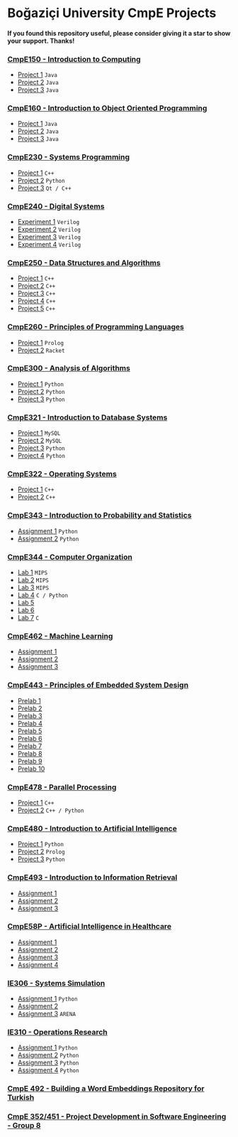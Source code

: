 # Boğaziçi University CmpE Projects

#### If you found this repository useful, please consider giving it a star to show your support. Thanks! ####

### [CmpE150 - Introduction to Computing](https://github.com/KarahanS/University-Projects/tree/master/CmpE150%20-%20Introduction%20to%20Computing)
- [Project 1](https://github.com/KarahanS/University-Projects/tree/master/CmpE150%20-%20Introduction%20to%20Computing/project1) `Java`
- [Project 2](https://github.com/KarahanS/University-Projects/tree/master/CmpE150%20-%20Introduction%20to%20Computing/project2) `Java`
- [Project 3](https://github.com/KarahanS/University-Projects/tree/master/CmpE150%20-%20Introduction%20to%20Computing/project3) `Java`

### [CmpE160 - Introduction to Object Oriented Programming](https://github.com/KarahanS/University-Projects/tree/master/CmpE160%20-%20Introduction%20to%20Object%20Oriented%20Programming)
- [Project 1](https://github.com/KarahanS/University-Projects/tree/master/CmpE160%20-%20Introduction%20to%20Object%20Oriented%20Programming/project1) `Java`
- [Project 2](https://github.com/KarahanS/University-Projects/tree/master/CmpE160%20-%20Introduction%20to%20Object%20Oriented%20Programming/project2) `Java`
- [Project 3](https://github.com/KarahanS/University-Projects/tree/master/CmpE160%20-%20Introduction%20to%20Object%20Oriented%20Programming/project3) `Java`

### [CmpE230 - Systems Programming](https://github.com/KarahanS/University-Projects/tree/master/CmpE230%20-%20Systems%20Programming)
- [Project 1](https://github.com/KarahanS/University-Projects/tree/master/CmpE230%20-%20Systems%20Programming/project1) `C++`
- [Project 2](https://github.com/KarahanS/University-Projects/tree/master/CmpE230%20-%20Systems%20Programming/project2) `Python`
- [Project 3](https://github.com/KarahanS/University-Projects/tree/master/CmpE230%20-%20Systems%20Programming/project3) `Qt / C++`


### [CmpE240 - Digital Systems](https://github.com/KarahanS/University-Projects/tree/master/CmpE240%20-%20Digital%20Systems)
- [Experiment 1](https://github.com/KarahanS/University-Projects/tree/master/CmpE240%20-%20Digital%20Systems/Experiment%201) `Verilog`
- [Experiment 2](https://github.com/KarahanS/University-Projects/tree/master/CmpE240%20-%20Digital%20Systems/Experiment%202) `Verilog`
- [Experiment 3](https://github.com/KarahanS/University-Projects/tree/master/CmpE240%20-%20Digital%20Systems/Experiment%203) `Verilog`
- [Experiment 4](https://github.com/KarahanS/University-Projects/tree/master/CmpE240%20-%20Digital%20Systems/Experiment%204) `Verilog`


### [CmpE250 - Data Structures and Algorithms](https://github.com/KarahanS/University-Projects/tree/master/CmpE250%20-%20Data%20Structures%20and%20Algorithms)
- [Project 1](https://github.com/KarahanS/University-Projects/tree/master/CmpE250%20-%20Data%20Structures%20and%20Algorithms/project1) `C++`
- [Project 2](https://github.com/KarahanS/University-Projects/tree/master/CmpE250%20-%20Data%20Structures%20and%20Algorithms/project2) `C++`
- [Project 3](https://github.com/KarahanS/University-Projects/tree/master/CmpE250%20-%20Data%20Structures%20and%20Algorithms/project3) `C++`
- [Project 4](https://github.com/KarahanS/University-Projects/tree/master/CmpE250%20-%20Data%20Structures%20and%20Algorithms/project4) `C++`
- [Project 5](https://github.com/KarahanS/University-Projects/tree/master/CmpE250%20-%20Data%20Structures%20and%20Algorithms/project5) `C++`

### [CmpE260 - Principles of Programming Languages](https://github.com/KarahanS/University-Projects/tree/master/CmpE260%20-%20Principles%20of%20Programming%20Languages)
- [Project 1](https://github.com/KarahanS/University-Projects/tree/master/CmpE260%20-%20Principles%20of%20Programming%20Languages/project1) `Prolog`
- [Project 2](https://github.com/KarahanS/University-Projects/tree/master/CmpE260%20-%20Principles%20of%20Programming%20Languages/project2) `Racket`

### [CmpE300 - Analysis of Algorithms](https://github.com/KarahanS/University-Projects/tree/master/CmpE300%20-%20Analysis%20of%20Algorithms)
- [Project 1](https://github.com/KarahanS/University-Projects/tree/master/CmpE300%20-%20Analysis%20of%20Algorithms/project1) `Python`
- [Project 2](https://github.com/KarahanS/University-Projects/tree/master/CmpE300%20-%20Analysis%20of%20Algorithms/project2) `Python`
- [Project 3](https://github.com/KarahanS/University-Projects/tree/master/CmpE300%20-%20Analysis%20of%20Algorithms/project3) `Python`


### [CmpE321 - Introduction to Database Systems](https://github.com/KarahanS/University-Projects/tree/master/CmpE321%20-%20Introduction%20to%20Database%20Systems)
- [Project 1](https://github.com/KarahanS/University-Projects/tree/master/CmpE321%20-%20Introduction%20to%20Database%20Systems/project1) `MySQL`
- [Project 2](https://github.com/KarahanS/University-Projects/tree/master/CmpE321%20-%20Introduction%20to%20Database%20Systems/project2) `MySQL`
- [Project 3](https://github.com/KarahanS/University-Projects/tree/master/CmpE321%20-%20Introduction%20to%20Database%20Systems/project3) `Python`
- [Project 4](https://github.com/KarahanS/University-Projects/tree/master/CmpE321%20-%20Introduction%20to%20Database%20Systems/project4) `Python`

### [CmpE322 - Operating Systems](https://github.com/KarahanS/University-Projects/tree/master/CmpE322%20-%20Operating%20Systems)
- [Project 1](https://github.com/KarahanS/University-Projects/tree/master/CmpE322%20-%20Operating%20Systems/project1) `C++`
- [Project 2](https://github.com/KarahanS/University-Projects/tree/master/CmpE322%20-%20Operating%20Systems/project2) `C++`

### [CmpE343 - Introduction to Probability and Statistics](https://github.com/KarahanS/University-Projects/tree/master/CmpE343%20-%20Introduction%20to%20Probability%20and%20Statistics)
- [Assignment 1](https://github.com/KarahanS/University-Projects/tree/master/CmpE343%20-%20Introduction%20to%20Probability%20and%20Statistics/assignment1) `Python`
- [Assignment 2](https://github.com/KarahanS/University-Projects/tree/master/CmpE343%20-%20Introduction%20to%20Probability%20and%20Statistics/assignment2) `Python`

### [CmpE344 - Computer Organization](https://github.com/KarahanS/University-Projects/tree/master/CmpE344%20-%20Computer%20Organization)
- [Lab 1](https://github.com/KarahanS/University-Projects/tree/master/CmpE344%20-%20Computer%20Organization/lab1) `MIPS`
- [Lab 2](https://github.com/KarahanS/University-Projects/tree/master/CmpE344%20-%20Computer%20Organization/lab2) `MIPS`
- [Lab 3](https://github.com/KarahanS/University-Projects/tree/master/CmpE344%20-%20Computer%20Organization/lab3) `MIPS`
- [Lab 4](https://github.com/KarahanS/University-Projects/tree/master/CmpE344%20-%20Computer%20Organization/lab4) `C / Python`
- [Lab 5](https://github.com/KarahanS/University-Projects/tree/master/CmpE344%20-%20Computer%20Organization/lab5)
- [Lab 6](https://github.com/KarahanS/University-Projects/tree/master/CmpE344%20-%20Computer%20Organization/lab6)
- [Lab 7](https://github.com/KarahanS/University-Projects/tree/master/CmpE344%20-%20Computer%20Organization/lab7) `C`

### [CmpE462 - Machine Learning]()
- [Assignment 1]()
- [Assignment 2]()
- [Assignment 3]()

### [CmpE443 - Principles of Embedded System Design]()
- [Prelab 1]()
- [Prelab 2]()
- [Prelab 3]()
- [Prelab 4]()
- [Prelab 5]()
- [Prelab 6]()
- [Prelab 7]()
- [Prelab 8]()
- [Prelab 9]()
- [Prelab 10]()

### [CmpE478 - Parallel Processing](https://github.com/KarahanS/University-Projects/tree/master/CmpE478%20-%20Parallel%20Processing)
- [Project 1](https://github.com/KarahanS/University-Projects/tree/master/CmpE478%20-%20Parallel%20Processing/project1) `C++`
- [Project 2](https://github.com/KarahanS/University-Projects/tree/master/CmpE478%20-%20Parallel%20Processing/project2) `C++ / Python`

### [CmpE480 - Introduction to Artificial Intelligence](https://github.com/KarahanS/University-Projects/tree/master/CmpE480%20-%20Introduction%20to%20Artificial%20Intelligence) 
- [Project 1](https://github.com/KarahanS/University-Projects/tree/master/CmpE480%20-%20Introduction%20to%20Artificial%20Intelligence/project1) `Python`
- [Project 2](https://github.com/KarahanS/University-Projects/tree/master/CmpE480%20-%20Introduction%20to%20Artificial%20Intelligence/project2) `Prolog`
- [Project 3](https://github.com/KarahanS/University-Projects/tree/master/CmpE480%20-%20Introduction%20to%20Artificial%20Intelligence/project3) `Python`

### [CmpE493 - Introduction to Information Retrieval]()
- [Assignment 1]()
- [Assignment 2]()
- [Assignment 3]()

### [CmpE58P - Artificial Intelligence in Healthcare]()
- [Assignment 1]()
- [Assignment 2]()
- [Assignment 3]()
- [Assignment 4]()

### [IE306 - Systems Simulation](https://github.com/KarahanS/University-Projects/tree/master/IE%20306%20-%20Systems%20Simulation)
- [Assignment 1](https://github.com/KarahanS/University-Projects/tree/master/IE%20306%20-%20Systems%20Simulation/assignment1) `Python`
- [Assignment 2](https://github.com/KarahanS/University-Projects/tree/master/IE%20306%20-%20Systems%20Simulation/assignment2)
- [Assignment 3](https://github.com/KarahanS/University-Projects/tree/master/IE%20306%20-%20Systems%20Simulation/assignment3) `ARENA`

### [IE310 - Operations Research](https://github.com/KarahanS/University-Projects/tree/master/IE%20310%20-%20Operations%20Research)
- [Assignment 1](https://github.com/KarahanS/University-Projects/tree/master/IE%20310%20-%20Operations%20Research/assignment1) `Python`
- [Assignment 2](https://github.com/KarahanS/University-Projects/tree/master/IE%20310%20-%20Operations%20Research/assignment2) `Python`
- [Assignment 3](https://github.com/KarahanS/University-Projects/tree/master/IE%20310%20-%20Operations%20Research/assignment3) `Python`
- [Assignment 4](https://github.com/KarahanS/University-Projects/tree/master/IE%20310%20-%20Operations%20Research/assignment4) `Python`

### [CmpE 492 - Building a Word Embeddings Repository for Turkish](https://github.com/orgs/Turkish-Word-Embeddings/repositories)

### [CmpE 352/451 - Project Development in Software Engineering - Group 8](https://github.com/bounswe/bounswe2022group8)


